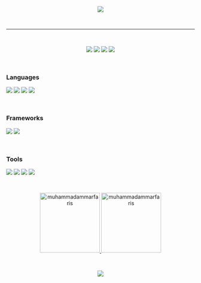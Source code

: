 <br> <!-- Tambahkan spasi vertikal antar elemen -->
<p align="center">
    <img src="https://readme-typing-svg.herokuapp.com/?lines=Hi%20there;I'm+Muhammad+Ammar+Faris+Fauzi;A+Front-End+Mobile+Developer&font=Fira%20Code&color=%23D62F79&center=true&width=500&height=30">
</p>
<br> <!-- Tambahkan spasi vertikal antar elemen -->

<hr>
<br> <!-- Tambahkan spasi vertikal antar elemen -->
<p align="center">
  <a target="_blank" href="https://www.linkedin.com/in/ammar-faris-fauzi-339260295/"><img src="https://img.shields.io/badge/-LinkedIn-000000?style=for-the-badge&logo=Linkedin&logoColor=0077B5"></a>
  <a target="_blank" href="https://open.spotify.com/user/31zc2a4hozn3awzskii3xce6b5xq?si=a64484a08ffb4cea"><img src="https://img.shields.io/badge/Spotify-000000?style=for-the-badge&logo=spotify&logoColor=1ED760"></a>
  <a target="_blank" href="https://dribbble.com/Shion12"><img src="https://img.shields.io/badge/Dribbble-000000?style=for-the-badge&logo=dribbble&logoColor=EA4C89"></a>
  <a target="_blank" href="https://www.instagram.com/onekebabplease._/?utm_source=ig_web_button_share_sheet"><img src="https://img.shields.io/badge/Instagram-000000?style=for-the-badge&logo=instagram&logoColor=E4405F"></a>
</p>


<br> <!-- Tambahkan spasi vertikal antar elemen -->

<h3 align="left">Languages</h3>

<p>
  <img src="https://img.shields.io/badge/css3-000000.svg?style=for-the-badge&logo=css3&logoColor=%231572B6">
  <img src="https://img.shields.io/badge/javascript-000000.svg?style=for-the-badge&logo=javascript&logoColor=%23F7DF1E">
  <img src="https://img.shields.io/badge/html5-000000.svg?style=for-the-badge&logo=html5&logoColor=%23E34F26">
  <img src="https://img.shields.io/badge/java-000000.svg?style=for-the-badge&logo=openjdk&logoColor=%23ED8B00">
</p>

<br> <!-- Tambahkan spasi vertikal antar elemen -->

<h3 align="left">Frameworks</h3>

<p>
  <img src="https://img.shields.io/badge/Flutter-000000?style=for-the-badge&logo=flutter&logoColor=02569B">
  <img src="https://img.shields.io/badge/Laravel-000000?style=for-the-badge&logo=laravel&logoColor=FF2D20">
</p>

<br> <!-- Tambahkan spasi vertikal antar elemen -->

<h3 align="left">Tools</h3>

<p>
  <img src="https://img.shields.io/badge/Figma-000000?style=for-the-badge&logo=figma&logoColor=F24E1E">
  <img src="https://img.shields.io/badge/ChatGPT-000000?style=for-the-badge&logo=openai&logoColor=74aa9c">
  <img src="https://img.shields.io/badge/GitHub-000000?style=for-the-badge&logo=github&logoColor=white">
  <img src="https://img.shields.io/badge/Canva-000000?style=for-the-badge&logo=Canva&logoColor=00C4CC">
</p>

<br> <!-- Tambahkan spasi vertikal antar elemen -->

<div align="center">
  <a href="https://github.com/muhammadammarfaris">
    <img height="160em" src="https://github-readme-streak-stats.herokuapp.com/?user=muhammadammarfaris&&theme=tokyonight" alt="muhammadammarfaris"/>
    <img height="160em" src="https://github-readme-stats.vercel.app/api?username=muhammadammarfaris&show_icons=true&locale=en&layout=compact&theme=tokyonight" alt="muhammadammarfaris"/>
  </a>
</div>


<br> <!-- Tambahkan spasi vertikal antar elemen -->

<p align="center">
  <img src="https://capsule-render.vercel.app/api?type=waving&color=gradient&height=100&section=footer"/>
</p>
